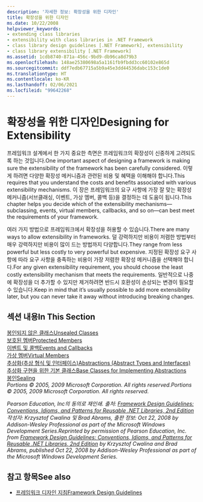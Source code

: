 ```yaml
---
description: '자세한 정보: 확장성을 위한 디자인'
title: 확장성을 위한 디자인
ms.date: 10/22/2008
helpviewer_keywords:
- extending class libraries
- extensibility with class libraries in .NET Framework
- class library design guidelines [.NET Framework], extensibility
- class library extensibility [.NET Framework]
ms.assetid: 1cdb8740-871a-456c-9bd9-db96ca8d79b3
ms.openlocfilehash: 148ae25380698a5a1161fb9fbdd3cc60102e865d
ms.sourcegitcommit: ddf7edb67715a5b9a45e3dd44536dabc153c1de0
ms.translationtype: HT
ms.contentlocale: ko-KR
ms.lasthandoff: 02/06/2021
ms.locfileid: "99642268"
---
```

# <a name="designing-for-extensibility"></a><span data-ttu-id="47f85-103">확장성을 위한 디자인</span><span class="sxs-lookup"><span data-stu-id="47f85-103">Designing for Extensibility</span></span>

<span data-ttu-id="47f85-104">프레임워크 설계에서 한 가지 중요한 측면은 프레임워크의 확장성이 신중하게 고려되도록 하는 것입니다.</span><span class="sxs-lookup"><span data-stu-id="47f85-104">One important aspect of designing a framework is making sure the extensibility of the framework has been carefully considered.</span></span> <span data-ttu-id="47f85-105">이렇게 하려면 다양한 확장성 메커니즘과 관련된 비용 및 혜택을 이해해야 합니다.</span><span class="sxs-lookup"><span data-stu-id="47f85-105">This requires that you understand the costs and benefits associated with various extensibility mechanisms.</span></span> <span data-ttu-id="47f85-106">이 장은 프레임워크의 요구 사항에 가장 잘 맞는 확장성 메커니즘(서브클래싱, 이벤트, 가상 멤버, 콜백 등)을 결정하는 데 도움이 됩니다.</span><span class="sxs-lookup"><span data-stu-id="47f85-106">This chapter helps you decide which of the extensibility mechanisms—subclassing, events, virtual members, callbacks, and so on—can best meet the requirements of your framework.</span></span>  
  
 <span data-ttu-id="47f85-107">여러 가지 방법으로 프레임워크에서 확장성을 허용할 수 있습니다.</span><span class="sxs-lookup"><span data-stu-id="47f85-107">There are many ways to allow extensibility in frameworks.</span></span> <span data-ttu-id="47f85-108">덜 강력하지만 비용이 저렴한 방법부터 매우 강력하지만 비용이 많이 드는 방법까지 다양합니다.</span><span class="sxs-lookup"><span data-stu-id="47f85-108">They range from less powerful but less costly to very powerful but expensive.</span></span> <span data-ttu-id="47f85-109">지정된 확장성 요구 사항에 따라 요구 사항을 충족하는 비용이 가장 저렴한 확장성 메커니즘을 선택해야 합니다.</span><span class="sxs-lookup"><span data-stu-id="47f85-109">For any given extensibility requirement, you should choose the least costly extensibility mechanism that meets the requirements.</span></span> <span data-ttu-id="47f85-110">일반적으로 나중에 확장성을 더 추가할 수 있지만 제거하려면 반드시 호환성이 손상되는 변경이 필요할 수 있습니다.</span><span class="sxs-lookup"><span data-stu-id="47f85-110">Keep in mind that it’s usually possible to add more extensibility later, but you can never take it away without introducing breaking changes.</span></span>  
  
## <a name="in-this-section"></a><span data-ttu-id="47f85-111">섹션 내용</span><span class="sxs-lookup"><span data-stu-id="47f85-111">In This Section</span></span>  

 [<span data-ttu-id="47f85-112">봉인되지 않은 클래스</span><span class="sxs-lookup"><span data-stu-id="47f85-112">Unsealed Classes</span></span>](unsealed-classes.md)  
 [<span data-ttu-id="47f85-113">보호된 멤버</span><span class="sxs-lookup"><span data-stu-id="47f85-113">Protected Members</span></span>](protected-members.md)  
 [<span data-ttu-id="47f85-114">이벤트 및 콜백</span><span class="sxs-lookup"><span data-stu-id="47f85-114">Events and Callbacks</span></span>](events-and-callbacks.md)  
 [<span data-ttu-id="47f85-115">가상 멤버</span><span class="sxs-lookup"><span data-stu-id="47f85-115">Virtual Members</span></span>](virtual-members.md)  
 [<span data-ttu-id="47f85-116">추상화(추상 형식 및 인터페이스)</span><span class="sxs-lookup"><span data-stu-id="47f85-116">Abstractions (Abstract Types and Interfaces)</span></span>](abstractions-abstract-types-and-interfaces.md)  
 [<span data-ttu-id="47f85-117">추상화 구현을 위한 기본 클래스</span><span class="sxs-lookup"><span data-stu-id="47f85-117">Base Classes for Implementing Abstractions</span></span>](base-classes-for-implementing-abstractions.md)  
 [<span data-ttu-id="47f85-118">봉인</span><span class="sxs-lookup"><span data-stu-id="47f85-118">Sealing</span></span>](sealing.md)  
 <span data-ttu-id="47f85-119">*Portions © 2005, 2009 Microsoft Corporation. All rights reserved.*</span><span class="sxs-lookup"><span data-stu-id="47f85-119">*Portions © 2005, 2009 Microsoft Corporation. All rights reserved.*</span></span>  
  
 <span data-ttu-id="47f85-120">*Pearson Education, Inc의 동의로 재인쇄. 출처: [Framework Design Guidelines: Conventions, Idioms, and Patterns for Reusable .NET Libraries, 2nd Edition](https://www.informit.com/store/framework-design-guidelines-conventions-idioms-and-9780321545619) 작성자: Krzysztof Cwalina 및 Brad Abrams, 출판 정보: Oct 22, 2008 by Addison-Wesley Professional as part of the Microsoft Windows Development Series.*</span><span class="sxs-lookup"><span data-stu-id="47f85-120">*Reprinted by permission of Pearson Education, Inc. from [Framework Design Guidelines: Conventions, Idioms, and Patterns for Reusable .NET Libraries, 2nd Edition](https://www.informit.com/store/framework-design-guidelines-conventions-idioms-and-9780321545619) by Krzysztof Cwalina and Brad Abrams, published Oct 22, 2008 by Addison-Wesley Professional as part of the Microsoft Windows Development Series.*</span></span>  
  
## <a name="see-also"></a><span data-ttu-id="47f85-121">참고 항목</span><span class="sxs-lookup"><span data-stu-id="47f85-121">See also</span></span>

- [<span data-ttu-id="47f85-122">프레임워크 디자인 지침</span><span class="sxs-lookup"><span data-stu-id="47f85-122">Framework Design Guidelines</span></span>](index.md)
